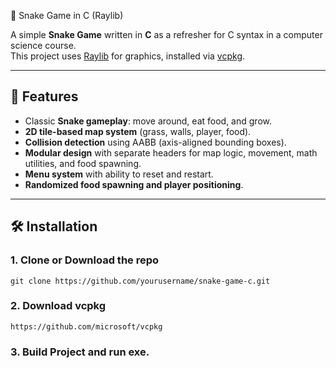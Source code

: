 🐍 Snake Game in C (Raylib)

A simple **Snake Game** written in **C** as a refresher for C syntax in a computer science course.  
This project uses [Raylib](https://www.raylib.com/) for graphics, installed via [vcpkg](https://github.com/microsoft/vcpkg).

---

## 🚀 Features
- Classic **Snake gameplay**: move around, eat food, and grow.
- **2D tile-based map system** (grass, walls, player, food).
- **Collision detection** using AABB (axis-aligned bounding boxes).
- **Modular design** with separate headers for map logic, movement, math utilities, and food spawning.
- **Menu system** with ability to reset and restart.
- **Randomized food spawning and player positioning**.

---

## 🛠️ Installation

### 1. Clone or Download the repo
```
git clone https://github.com/yourusername/snake-game-c.git
```

### 2. Download vcpkg
```
https://github.com/microsoft/vcpkg
```

### 3. Build Project and run exe.
